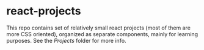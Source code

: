 # react-projects

This repo contains set of relatively small react projects (most of them are more CSS oriented), organized as separate components, mainly for learning purposes.
See the *Projects* folder for more info.

